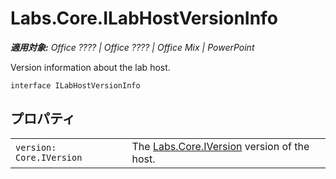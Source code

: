 
# Labs.Core.ILabHostVersionInfo

 _**適用対象:** Office ???? | Office ???? | Office Mix | PowerPoint_

Version information about the lab host.

```
interface ILabHostVersionInfo
```


## プロパティ


|||
|:-----|:-----|
| `version: Core.IVersion`|The [Labs.Core.IVersion](../../reference/office-mix/labs.core.iversion.md) version of the host.|
